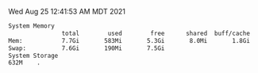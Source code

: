 Wed Aug 25 12:41:53 AM MDT 2021
```bash
System Memory
               total        used        free      shared  buff/cache   available
Mem:           7.7Gi       583Mi       5.3Gi       8.0Mi       1.8Gi       6.8Gi
Swap:          7.6Gi       190Mi       7.5Gi
System Storage
632M	.
```
